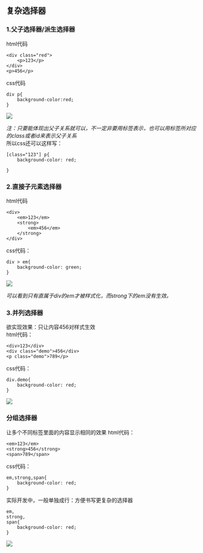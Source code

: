 ## 复杂选择器
### 1.父子选择器/派生选择器
html代码
```
<div class="red">
	<p>123</p>
</div>
<p>456</p>
```
css代码
```
div p{
	background-color:red;
}
```
![](https://github.com/linfeitang/diary/blob/master/Pictures/20190616215515.jpg)

*注：只要能体现出父子关系就可以，不一定非要用标签表示，也可以用标签所对应的class或者id来表示父子关系*  
所以css还可以这样写：
```
[class="123"] p{
	background-color: red;

}
```

### 2.直接子元素选择器
html代码
```
<div>
	<em>123</em>
	<strong>
		<em>456</em>
	</strong>
</div>
```

css代码：
```
div > em{
	background-color: green;
}
```
![](https://github.com/linfeitang/diary/blob/master/Pictures/20190616214243.jpg)  

*可以看到只有直属于div的em才被样式化，而strong下的em没有生效。*

### 3.并列选择器
欲实现效果：只让内容456对样式生效  
html代码：
```
<div>123</div>
<div class="demo">456</div>
<p class="demo">789</p>
```
css代码：
```
div.demo{
	background-color: red;
}
```
![](https://github.com/linfeitang/diary/blob/master/Pictures/20190616220056.jpg)

### 分组选择器
让多个不同标签里面的内容显示相同的效果
html代码：
```
<em>123</em>
<strong>456</strong>
<span>789</span>
```
css代码：
```
em,strong,span{
	background-color: red;
}
```
实际开发中，一般单独成行：方便书写更复杂的选择器
```
em,
strong,
span{
	background-color: red;
}
```
![](https://github.com/linfeitang/diary/blob/master/Pictures/20190617104108.jpg)
